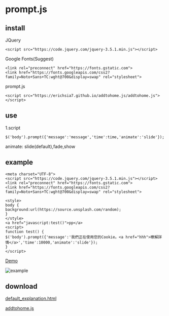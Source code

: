 # prompt.js
## install
JQuery
```
<script src="https://code.jquery.com/jquery-3.5.1.min.js"></script>
```
Google Fonts(Suggest)
```
<link rel="preconnect" href="https://fonts.gstatic.com"> 
<link href="https://fonts.googleapis.com/css2?family=Noto+Sans+TC:wght@700&display=swap" rel="stylesheet">
```
prompt.js
```
<script src="https://erichsia7.github.io/addtohome.js/addtohome.js"></script>
```
## use
1.script
```
$('body').prompt({'message':'message','time':time,'animate':'slide'});
```
animate: slide(default),fade,show
## example
```
<meta charset="UTF-8">
<script src="https://code.jquery.com/jquery-3.5.1.min.js"></script>
<link rel="preconnect" href="https://fonts.gstatic.com"> 
<link href="https://fonts.googleapis.com/css2?family=Noto+Sans+TC:wght@700&display=swap" rel="stylesheet">

<style>
body {
background:url(https://source.unsplash.com/random);
}
</style>
<a href="javascript:test()">pp</a>
<script>
function test() {
$('body').prompt({'message':'我們正在使用您的Cookie。<a href="hhh">暸解詳情</a>','time':10000,'animate':'slide'});
}
</script>
```
[Demo](https://erichsia7.github.io/addtohome.js/demo.html#)

![example](https://erichsia7.github.io/addtohome.js/obJxVL3ZAOjwX3l19RKwJ2Xcx0ypBbEh.jpeg)
## download
[default_explanation.html](https://github.com/EricHsia7/addtohome.js/raw/main/default_explanation.html)

[addtohome.js](https://github.com/EricHsia7/addtohome.js/raw/main/addtohome.js)
